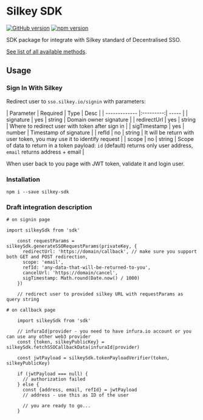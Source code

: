 # Silkey SDK
[![GitHub version](https://badge.fury.io/gh/Silkey-Team%2Fsilkey-sdk.svg)](https://badge.fury.io/gh/Silkey-Team%2Fsilkey-sdk)
[![npm version](https://badge.fury.io/js/silkey-sdk.svg)](//npmjs.com/package/silkey-sdk)

SDK package for integrate with Silkey standard of Decentralised SSO.

[See list of all available methods](./DOCS.md).

## Usage

### Sign In With Silkey

Redirect user to `sso.silkey.io/signin` with parameters:

| Parameter     | Required  | Type | Desc  |
| ------------- |:---------:| ----- |
| signature     | yes | string | Domain owner signature |
| redirectUrl   | yes | string | Where to redirect user with token after sign in |
| sigTimestamp  | yes | number | Timestamp of signature  |
| refId         | no  | string | It will be return with user token, you may use it to identify request |
| scope         | no  | string | Scope of data to return in a token payload: `id` (default) returns only user address, `email` returns address + email |


When user back to you page with JWT token, validate it and login user.

### Installation

```
npm i --save silkey-sdk
```

### Draft integration description

```
# on signin page

import silkeySdk from 'sdk'

    const requestParams = silkeySdk.generateSSORequestParams(privateKey, {
      redirectUrl: 'https://domain/callback', // make sure you support both GET and POST redirection,
      scope: 'email',
      refId: 'any-data-that-will-be-returned-to-you',
      cancelUrl: 'https://domain/cancel',
      sigTimestamp: Math.round(Date.now() / 1000)
    })

    // redirect user to provided silkey URL with requestParams as query string

# on callback page

    import silkeySdk from 'sdk'

    // infuraId|provider - you need to have infura.io account or you can use any other web3 provider
    const {token, silkeyPublicKey} = silkeySdk.fetchSSOCallbackData(infuraId|provider)

    const jwtPayload = silkeySdk.tokenPayloadVerifier(token, silkeyPublicKey)

    if (jwtPayload === null) {
      // authorization failed
    } else {
      const {address, email, refId} = jwtPayload
      // address - use this as ID of the user

      // you are ready to go...
    }
```
